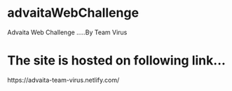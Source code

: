 # advaitaWebChallenge
Advaita Web Challenge .....By Team Virus
<br>
<h1>
The site is hosted on following link...
</h1>
https://advaita-team-virus.netlify.com/
<br>
